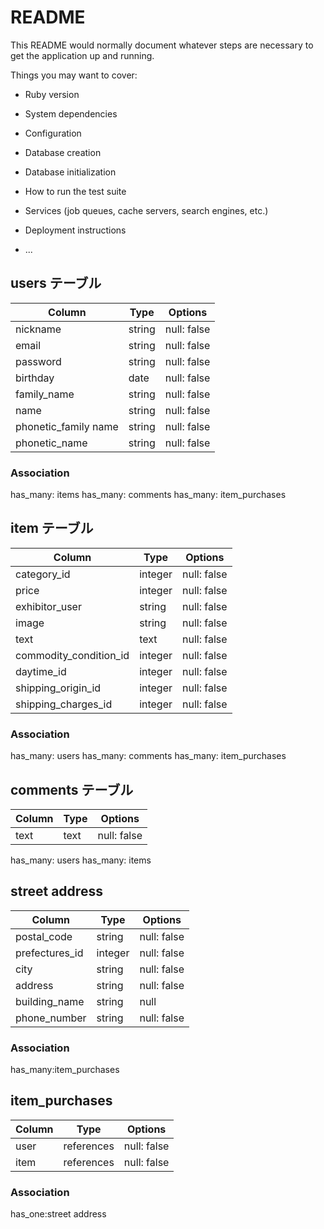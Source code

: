 # README

This README would normally document whatever steps are necessary to get the
application up and running.

Things you may want to cover:

* Ruby version

* System dependencies

* Configuration

* Database creation

* Database initialization

* How to run the test suite

* Services (job queues, cache servers, search engines, etc.)

* Deployment instructions

* ...
## users テーブル
| Column   | Type   | Options     |
| -------- | ------ | ----------- |
| nickname | string | null: false |
| email    | string | null: false |
| password | string | null: false |
| birthday | date   | null: false |
| family_name | string | null: false |
| name     | string | null: false |
| phonetic_family name | string | null: false |
| phonetic_name | string | null: false |

### Association
has_many: items
has_many: comments
has_many: item_purchases

## item テーブル
| Column | Type   | Options     |
| -------- | ------ | ----------- |
|category_id          | integer | null: false |
|price                | integer| null: false |
| exhibitor_user      | string | null: false |
| image               | string | null: false |
| text                | text   | null: false |
| commodity_condition_id | integer | null: false |
| daytime_id          | integer | null: false |
| shipping_origin_id  | integer | null: false |
| shipping_charges_id | integer | null: false |

### Association
has_many: users
has_many: comments
has_many: item_purchases

## comments テーブル
| Column | Type   | Options     |
| --------| ------ | ----------- |
| text     | text      | null: false |

has_many: users
has_many: items

## street address
| Column | Type   | Options     |
| --------| ------ | ----------- |
| postal_code      | string | null: false |
| prefectures_id   | integer | null: false |
| city             | string | null: false |
| address          | string | null: false |
| building_name    | string | null |
| phone_number     | string | null: false |
### Association
has_many:item_purchases

## item_purchases
| Column | Type   | Options     |
| --------| ------ | ----------- |
| user     | references| null: false |
| item     | references| null: false |
### Association
has_one:street address



